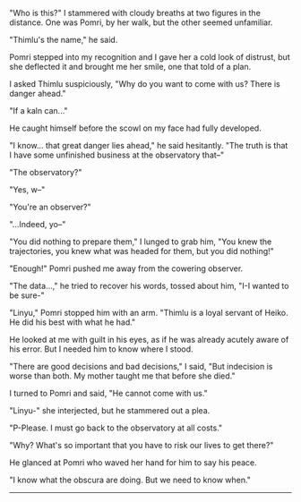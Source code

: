 
"Who is this?" I stammered with cloudy breaths at two figures in the distance. One was Pomri, by her walk, but the other seemed unfamiliar.

"Thimlu's the name," he said.

Pomri stepped into my recognition and I gave her a cold look of distrust, but she deflected it and brought me her smile, one that told of a plan.

I asked Thimlu suspiciously, "Why do you want to come with us? There is danger ahead."

"If a kaln can..."

He caught himself before the scowl on my face had fully developed.

"I know... that great danger lies ahead," he said hesitantly. "The truth is that I have some unfinished business at the observatory that–"

"The observatory?"

"Yes, w–"

"You're an observer?"

"...Indeed, yo–"

"You did nothing to prepare them," I lunged to grab him, "You knew the trajectories, you knew what was headed for them, but you did nothing!"

"Enough!" Pomri pushed me away from the cowering observer.

"The data...," he tried to recover his words, tossed about him, "I-I wanted to be sure-"

"Linyu," Pomri stopped him with an arm. "Thimlu is a loyal servant of Heiko. He did his best with what he had."

He looked at me with guilt in his eyes, as if he was already acutely aware of his error. But I needed him to know where I stood.

"There are good decisions and bad decisions," I said, "But indecision is worse than both. My mother taught me that before she died."

I turned to Pomri and said, "He cannot come with us."

"Linyu-" she interjected, but he stammered out a plea.

"P-Please. I must go back to the observatory at all costs."

"Why? What's so important that you have to risk our lives to get there?"

He glanced at Pomri who waved her hand for him to say his peace.

"I know what the obscura are doing. But we need to know when."

-------
